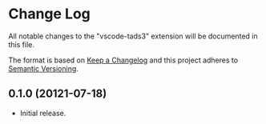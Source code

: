 # Change Log

All notable changes to the "vscode-tads3" extension will be documented in this file.

The format is based on [Keep a Changelog](https://keepachangelog.com/en/1.0.0/) and this project adheres to [Semantic Versioning](https://semver.org/spec/v2.0.0.html).

## 0.1.0 (20121-07-18)

- Initial release.
